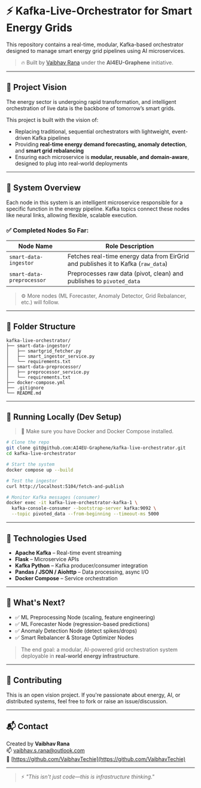 
# ⚡ Kafka-Live-Orchestrator for Smart Energy Grids

This repository contains a real-time, modular, Kafka-based orchestrator designed to manage smart energy grid pipelines using AI microservices.

> 🔥 Built by [Vaibhav Rana](https://github.com/VaibhavTechie) under the **AI4EU-Graphene** initiative.

---

## 🚀 Project Vision

The energy sector is undergoing rapid transformation, and intelligent orchestration of live data is the backbone of tomorrow’s smart grids.

This project is built with the vision of:
- Replacing traditional, sequential orchestrators with lightweight, event-driven Kafka pipelines
- Providing **real-time energy demand forecasting, anomaly detection**, and **smart grid rebalancing**
- Ensuring each microservice is **modular, reusable, and domain-aware**, designed to plug into real-world deployments

---

## 🧠 System Overview

Each node in this system is an intelligent microservice responsible for a specific function in the energy pipeline. Kafka topics connect these nodes like neural links, allowing flexible, scalable execution.

### ✅ Completed Nodes So Far:
| Node Name                | Role Description |
|-------------------------|------------------|
| `smart-data-ingestor`   | Fetches real-time energy data from EirGrid and publishes it to Kafka (`raw_data`) |
| `smart-data-preprocessor` | Preprocesses raw data (pivot, clean) and publishes to `pivoted_data` |

> ⚙️ More nodes (ML Forecaster, Anomaly Detector, Grid Rebalancer, etc.) will follow.

---

## 🧱 Folder Structure

```
kafka-live-orchestrator/
├── smart-data-ingestor/
│   ├── smartgrid_fetcher.py
│   ├── smart_ingestor_service.py
│   └── requirements.txt
├── smart-data-preprocessor/
│   ├── preprocessor_service.py
│   └── requirements.txt
├── docker-compose.yml
├── .gitignore
└── README.md
```

---

## 🧪 Running Locally (Dev Setup)

> 🐳 Make sure you have Docker and Docker Compose installed.

```bash
# Clone the repo
git clone git@github.com:AI4EU-Graphene/kafka-live-orchestrator.git
cd kafka-live-orchestrator

# Start the system
docker compose up --build

# Test the ingestor
curl http://localhost:5104/fetch-and-publish

# Monitor Kafka messages (consumer)
docker exec -it kafka-live-orchestrator-kafka-1 \
  kafka-console-consumer --bootstrap-server kafka:9092 \
  --topic pivoted_data --from-beginning --timeout-ms 5000
```

---

## 📡 Technologies Used

- **Apache Kafka** – Real-time event streaming
- **Flask** – Microservice APIs
- **Kafka Python** – Kafka producer/consumer integration
- **Pandas / JSON / Aiohttp** – Data processing, async I/O
- **Docker Compose** – Service orchestration

---

## 🧭 What's Next?

- ✅ ML Preprocessing Node (scaling, feature engineering)
- ✅ ML Forecaster Node (regression-based predictions)
- ✅ Anomaly Detection Node (detect spikes/drops)
- ✅ Smart Rebalancer & Storage Optimizer Nodes

> The end goal: a modular, AI-powered grid orchestration system deployable in **real-world energy infrastructure**.

---

## 🙌 Contributing

This is an open vision project. If you're passionate about energy, AI, or distributed systems, feel free to fork or raise an issue/discussion.

---

## 📬 Contact

Created by **Vaibhav Rana**  
📫 [vaibhav.s.rana@outlook.com](mailto:vaibhav.s.rana@outlook.com)  
🔗 [https://github.com/VaibhavTechie](https://github.com/VaibhavTechie)

---

> ⚡ *"This isn't just code—this is infrastructure thinking."*
